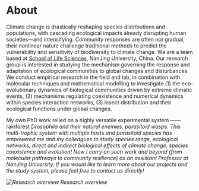 ---
---

# About

Climate change is drastically reshaping species distributions and populations, with cascading ecological impacts already disrupting human societies—and intensifying. Community responses are often not gradual, their nonlinear nature challenge traditional methods to predict the vulnerability and sensitivity of biodiversity to climate change. We are a team based at [School of Life Sciences](https://life.nju.edu.cn/cjl/list.htm), NanJing University, China. Our research group is interested in studying the mechanism governing the response and adaptation of ecological communities to global changes and disturbances. We conduct empirical research in the field and lab, in combination with molecular techniques and mathematical modelling to investigate (1) the eco-evolutionary dynamics of biological communities driven by extreme climatic events, (2) mechanisms regulating coexistence and numerical dynamics within species interaction networks, (3) insect distribution and their ecological functions under global changes.

My own PhD work relied on a highly versatile experimental system —— rainforest <i>Drosophila<i> and their natural enemies, parasitoid wasps. This multi-trophic system with multiple hosts and parasitoid species has empowered me and my colleagues to study species range, ecological networks, direct and indirect biological effects of climate change, species coexistence and evolution! Now I carry on such work and beyond (from molecular pathways to community resilience) as an assistant Professor at NanJing University. If you would like to learn more about our projects and the study system, please feel free to contact us directly!

![Research overview](/images/main.tif)
*Research overview*



<!--
{%
  include button.html
  type="docs"
  text="Organizational Webpage"
  link="https://life.nju.edu.cn/cjl/list.htm"
%}

{% include section.html %}

## Research Topics

{% capture text %}

Extreme events open up a transient stage where evolutionary and ecological processes happen at a fast pace, interacting with each other to decide how the post-extreme communities will rewire. I am using manipulative experiments (semi-field) to explore if and how extreme temperature events will increase/decrease the resilience of biological communities to increasingly variable climates in the future.

{% endcapture %}

{%
  include feature.html
  image="images/photo.jpg"
  title="Eco-evolutionary dynamics in extreme events"
  text=text
%}


{% capture text %}

askdlfjakljlkjaskfjlasdalkbjie

{%
  include button.html
  link="publications"
  text="See our publications"
  icon="fa-solid fa-arrow-right"
  flip=true
  style="bare"
%}

{% endcapture %}

{%
  include feature.html
  image="images/photo.jpg"
  link="publications"
  title="Our Research"
  text=text
%}
-->
